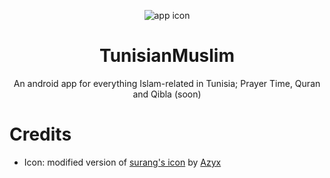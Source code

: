 <div align="center">

![app icon](https://raw.githubusercontent.com/cabiste69/TunisianMuslim/main/TunisiaPrayer/TunisiaPrayer.Android/Resources/mipmap-xxhdpi/ic_launcher.png)

# TunisianMuslim

An android app for everything Islam-related in Tunisia; Prayer Time, Quran and Qibla (soon) 

<div align="left">

# Credits

 - Icon: modified version of [surang's icon](https://www.flaticon.com/free-icon/moon_5899729) by [Azyx](https://www.facebook.com/aziz.karoui.31/)
